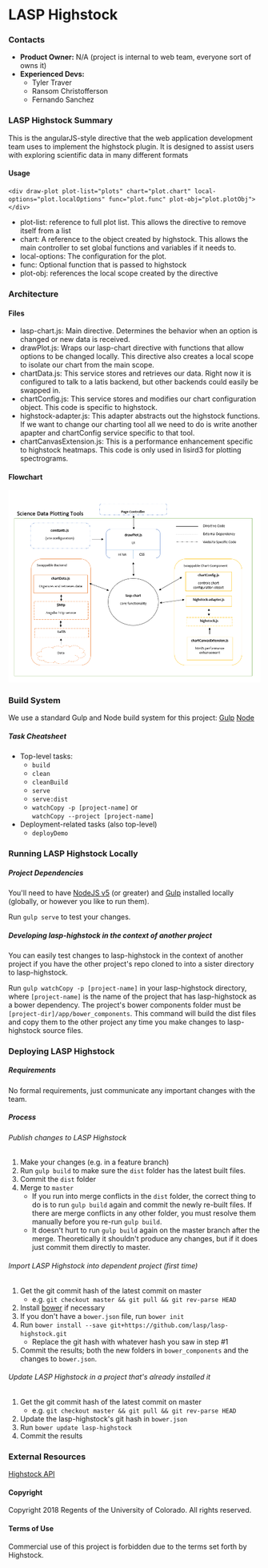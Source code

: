 # LASP Highstock

### Contacts

* **Product Owner:**
	N/A (project is internal to web team, everyone sort of owns it)
* **Experienced Devs:**
    * Tyler Traver
    * Ransom Christofferson
    * Fernando Sanchez

### LASP Highstock Summary

This is the angularJS-style directive that the web application development team uses to implement
the highstock plugin. It is designed to assist users with exploring scientific data in many
different formats

#### Usage

```
<div draw-plot plot-list="plots" chart="plot.chart" local-options="plot.localOptions" func="plot.func" plot-obj="plot.plotObj"></div>
```
- plot-list: reference to full plot list. This allows the directive to remove itself from a list
- chart: A reference to the object created by highstock. This allows the main controller to set
global functions and variables if it needs to.
- local-options: The configuration for the plot.
- func: Optional function that is passed to highstock
- plot-obj: references the local scope created by the directive

### Architecture

#### Files

- lasp-chart.js: Main directive. Determines the behavior when an option is changed or new data is
	received.
- drawPlot.js: Wraps our lasp-chart directive with functions that allow options to be changed
	locally. This directive also creates a local scope to isolate our chart from the main scope.
- chartData.js: This service stores and retrieves our data. Right now it is configured to talk to a
	latis backend, but other backends could easily be swapped in.
- chartConfig.js: This service stores and modifies our chart configuration object. This code is
	specific to highstock.
- highstock-adapter.js: This adapter abstracts out the highstock functions. If we want to change our
	charting tool all we need to do is write another apapter and chartConfig service specific to
	that tool.
- chartCanvasExtension.js: This is a performance enhancement specific to highstock heatmaps. This
	code is only used in lisird3 for plotting spectrograms.

#### Flowchart

![flow diagram](flow_diagram.PNG)

### Build System

We use a standard Gulp and Node build system for this project:
	[Gulp](https://gulpjs.com/)
	[Node](https://nodejs.org/en/)

##### Task Cheatsheet

* Top-level tasks:
	* `build`
	* `clean`
	* `cleanBuild`
	* `serve`
    * `serve:dist`
    * `watchCopy -p [project-name]` or  
    `watchCopy --project [project-name]`
* Deployment-related tasks (also top-level)
	* `deployDemo`

### Running LASP Highstock Locally

##### Project Dependencies

You'll need to have [NodeJS v5](https://nodejs.org/en/) (or greater) and [Gulp](http://gulpjs.com/)
installed locally (globally, or however you like to run them).

Run `gulp serve` to test your changes.

##### Developing lasp-highstock in the context of another project

You can easily test changes to lasp-highstock in the context of another project if you have the other project's repo cloned to into a sister directory to lasp-highstock.

Run `gulp watchCopy -p [project-name]` in your lasp-highstock directory, where `[project-name]` is the name of the project that has lasp-highstock as a bower dependency. The project's bower components folder must be `[project-dir]/app/bower_components`. This command will build the dist files and copy them to the other project any time you make changes to lasp-highstock source files.

### Deploying LASP Highstock

##### Requirements

No formal requirements, just communicate any important changes with the team.

##### Process

###### Publish changes to LASP Highstock

1. Make your changes (e.g. in a feature branch)
2. Run `gulp build` to make sure the `dist` folder has the latest built files.
3. Commit the `dist` folder
4. Merge to `master`
    * If you run into merge conflicts in the `dist` folder, the correct thing to do is to run
    `gulp build` again and commit the newly re-built files. If there are merge conflicts in any
    other folder, you must resolve them manually before you re-run `gulp build`.
    * It doesn't hurt to run `gulp build` again on the master branch after the merge. Theoretically
    it shouldn't produce any changes, but if it does just commit them directly to master.

###### Import LASP Highstock into dependent project (first time)

1. Get the git commit hash of the latest commit on master
    * e.g. `git checkout master && git pull && git rev-parse HEAD`
2. Install [bower](https://bower.io/) if necessary
3. If you don't have a `bower.json` file, run `bower init`
4. Run `bower install --save git+https://github.com/lasp/lasp-highstock.git`
    * Replace the git hash with whatever hash you saw in step #1
5. Commit the results; both the new folders in `bower_components` and the changes to `bower.json`.

###### Update LASP Highstock in a project that's already installed it

1. Get the git commit hash of the latest commit on master
    * e.g. `git checkout master && git pull && git rev-parse HEAD`
2. Update the lasp-highstock's git hash in `bower.json`
3. Run `bower update lasp-highstock`
4. Commit the results

### External Resources

[Highstock API](http://api.highcharts.com/highstock)

#### Copyright
Copyright 2018 Regents of the University of Colorado. All rights reserved.

#### Terms of Use
Commercial use of this project is forbidden due to the terms set forth by Highstock.
